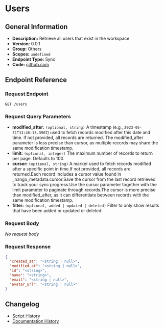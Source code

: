 <!-- BEGIN GENERATED CONTENT -->
# Users

## General Information

- **Description:** Retrieve all users that exist in the workspace
- **Version:** 0.0.1
- **Group:** Others
- **Scopes:** `undefined`
- **Endpoint Type:** Sync
- **Code:** [github.com](https://github.com/NangoHQ/integration-templates/tree/main/integrations/asana/syncs/users.ts)


## Endpoint Reference

### Request Endpoint

`GET /users`

### Request Query Parameters

- **modified_after:** `(optional, string)` A timestamp (e.g., `2023-05-31T11:46:13.390Z`) used to fetch records modified after this date and time. If not provided, all records are returned. The modified_after parameter is less precise than cursor, as multiple records may share the same modification timestamp.
- **limit:** `(optional, integer)` The maximum number of records to return per page. Defaults to 100.
- **cursor:** `(optional, string)` A marker used to fetch records modified after a specific point in time.If not provided, all records are returned.Each record includes a cursor value found in _nango_metadata.cursor.Save the cursor from the last record retrieved to track your sync progress.Use the cursor parameter together with the limit parameter to paginate through records.The cursor is more precise than modified_after, as it can differentiate between records with the same modification timestamp.
- **filter:** `(optional, added | updated | deleted)` Filter to only show results that have been added or updated or deleted.

### Request Body

_No request body_

### Request Response

```json
{
  "created_at": "<string | null>",
  "modified_at": "<string | null>",
  "id": "<string>",
  "name": "<string>",
  "email": "<string | null>",
  "avatar_url": "<string | null>"
}
```

## Changelog

- [Script History](https://github.com/NangoHQ/integration-templates/commits/main/integrations/asana/syncs/users.ts)
- [Documentation History](https://github.com/NangoHQ/integration-templates/commits/main/integrations/asana/syncs/users.md)

<!-- END  GENERATED CONTENT -->

